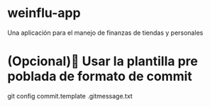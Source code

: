 # weinflu-app
Una aplicación para el manejo de finanzas de tiendas y personales 

# (Opcional)🎈 Usar la plantilla pre poblada de formato de commit
git config commit.template .gitmessage.txt